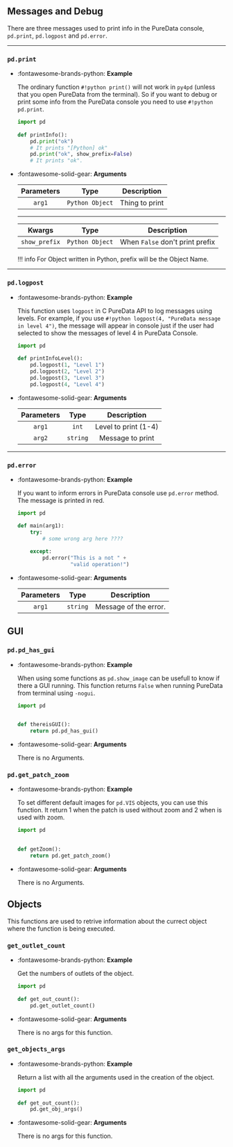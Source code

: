 ## Messages and Debug

There are three messages used to print info in the PureData console, `pd.print`, `pd.logpost` and `pd.error`.

------------------
### `pd.print`

<div class="grid cards" markdown>

-   :fontawesome-brands-python: __Example__


    The ordinary function `#!python print()` will not work in `py4pd` (unless that you open PureData from the terminal). So if you want to debug or print some info from the PureData console you need to use `#!python pd.print`. 

    
    ``` py
    import pd
	    
    def printInfo():
        pd.print("ok") 
        # It prints "[Python] ok"
        pd.print("ok", show_prefix=False) 
        # It prints "ok".

    ```

-   :fontawesome-solid-gear: __Arguments__

    | Parameters     | Type | Description                   | 
    | :-----------: | :----: | :------------------------------: |
    | `arg1`   | `Python Object` | Thing to print |

    ---
    | Kwargs | Type | Description                   | 
    | :-----------: | :----: | :------------------------------: |
    | `show_prefix`   | `Python Object` | When `False` don't print prefix |

    !!! info
        For Object written in Python, prefix will be the Object Name.
    
</div>

------------------
### `pd.logpost`

<div class="grid cards" markdown>

-   :fontawesome-brands-python: __Example__

    This function uses `logpost` in C PureData API to log messages using levels. For example, if you use `#!python logpost(4, "PureData message in level 4")`, the message will appear in console just if the user had selected to show the messages of level 4 in PureData Console.
    
    ``` py
    import pd
	    
    def printInfoLevel():
        pd.logpost(1, "Level 1") 
        pd.logpost(2, "Level 2") 
        pd.logpost(3, "Level 3") 
        pd.logpost(4, "Level 4") 

    ```

-   :fontawesome-solid-gear: __Arguments__

    | Parameters     | Type | Description                   | 
    | :-----------: | :----: | :------------------------------: |
    | `arg1`   | `int` | Level to print (1-4) |
    | `arg2`   | `string` | Message to print |

</div>

---

### `pd.error`

<div class="grid cards" markdown>

-   :fontawesome-brands-python: __Example__
    
    If you want to inform errors in PureData console use `pd.error` method. The message is printed in red.
    
    ``` py
    import pd

    def main(arg1):
        try:
            # some wrong arg here ????
        
        except:
            pd.error("This is a not " +
                     "valid operation!")

    ```

-   :fontawesome-solid-gear: __Arguments__

    | Parameters     | Type | Description                   | 
    | :-----------: | :----: | :------------------------------: |
    | `arg1`   | `string` | Message of the error. |

</div>

## GUI

### `pd.pd_has_gui`

<div class="grid cards" markdown>

-   :fontawesome-brands-python: __Example__

    When using some functions as `pd.show_image` can be usefull to know if there a GUI running. This function returns `False` when running PureData from terminal using `-nogui`.

    ``` py
    import pd
	    

    def thereisGUI():
        return pd.pd_has_gui()

    ```

-   :fontawesome-solid-gear: __Arguments__

    There is no Arguments.

</div>


### `pd.get_patch_zoom`

<div class="grid cards" markdown>

-   :fontawesome-brands-python: __Example__

    To set different default images for `pd.VIS` objects, you can use this function. It return 1 when the patch is used without zoom and 2 when is used with zoom. 

    ``` py
    import pd
	    

    def getZoom():
        return pd.get_patch_zoom()

    ```

-   :fontawesome-solid-gear: __Arguments__

    There is no Arguments.

</div>

## Objects

This functions are used to retrive information about the currect object where the function is being executed.

### `get_outlet_count`

<div class="grid cards" markdown>

-   :fontawesome-brands-python: __Example__

    Get the numbers of outlets of the object.
    
    ``` python
    import pd
	    
    def get_out_count():
        pd.get_outlet_count()

    ```

-   :fontawesome-solid-gear: __Arguments__

    There is no args for this function.

</div>

### `get_objects_args`

<div class="grid cards" markdown>

-   :fontawesome-brands-python: __Example__

    Return a list with all the arguments used in the creation of the object.
    
    ``` python
    import pd
	    
    def get_out_count():
        pd.get_obj_args()

    ```

-   :fontawesome-solid-gear: __Arguments__

    There is no args for this function.

</div>

